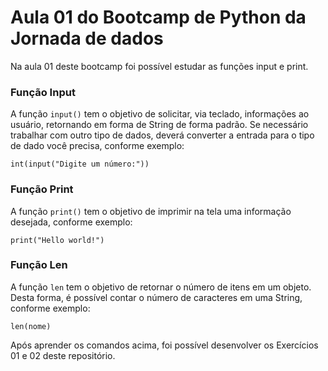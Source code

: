 # Aula 01 do Bootcamp de Python da Jornada de dados

Na aula 01 deste bootcamp foi possível estudar as funções input e print.

### Função Input
A função `input()` tem o objetivo de solicitar, via teclado, informações ao usuário, retornando em forma de String de forma padrão.
Se necessário trabalhar com outro tipo de dados, deverá converter a entrada para o tipo de dado você precisa, conforme exemplo:

    int(input("Digite um número:"))
    

### Função Print
A função `print()` tem o objetivo de imprimir na tela uma informação desejada, conforme exemplo:

    print("Hello world!")

### Função Len
A função `len` tem o objetivo de retornar o número de itens em um objeto.
Desta forma, é possível contar o número de caracteres em uma String, conforme exemplo:

    len(nome)

Após aprender os comandos acima, foi possível desenvolver os Exercícios 01 e 02 deste repositório.
